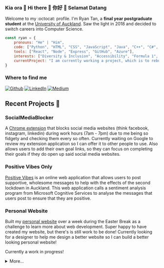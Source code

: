 ### Kia ora 👋 Hi there 👋 你好 👋 Selamat Datang
Welcome to my :octocat: profile. I'm Ryan Tan, a **final year postgraduate student** at the [University of Auckland](https://www.auckland.ac.nz/en.html). Saw the light in 2018 and decided to switch careers into Computer Science. 


```javascript
const ryan = {
    pronouns: "He" | "Him",
    code: ["Python", "HTML", "CSS", "JavaScript", "Java", "C++", "C#", "TypeScript"], 
    tools: ["React", "Node", "Express", "GitHub", "Azure"],
    interests: ["Diversity & Inclusion", "Accessibility", "Formula 1", 🏈, 🏉, 🎾, 🏂, "Board Games"],
    currentProject: "I am currently working a project, which is to rebuild my website from scratch."
}
```

<h3>Where to find me</h3>
<p><a href="https://github.com/rtan265" target="_blank"><img alt="Github" src="https://img.shields.io/badge/GitHub-%2312100E.svg?&style=for-the-badge&logo=Github&logoColor=white" /></a> <a href="https://www.linkedin.com/in/rtan18" target="_blank"><img alt="LinkedIn" src="https://img.shields.io/badge/linkedin-%230077B5.svg?&style=for-the-badge&logo=linkedin&logoColor=white" /></a> <a href="https://medium.com/@rtan265" target="_blank"><img alt="Medium" src="https://img.shields.io/badge/medium-%2312100E.svg?&style=for-the-badge&logo=medium&logoColor=white" /></a>
</p>

## Recent Projects 👷

### SocialMediaBlocker
A [Chrome extension](https://github.com/rtan265/Inproductivity) that blocks social media websites (think facebook, instagram, linkedin) during work hours (7am - 7pm) due to me being so fidgety and checking them every so often. Currently waiting on Google to review my extension application so I can offer it to other people to use. Also allows users to add their own goal links, so they can focus on completing their goals if they do open up said social media websites.

### Positive Vibes Only 
[Positive Vibes](https://positive-vibes-auckland.netlify.app/) is an online web application that allows users to post supportive, wholesome messages to help with the effects of the second lockdown in Auckland. This web application calls a sentiment analysis program from Microsoft Cognitive Services to analyse the messages that users post to ensure that they are positive. 

### Personal Website
Built my [personal website](https://github.com/rtan265/rtan265.github.io) over a week during the Easter Break as a challenge to learn more about web development. Super happy to have created my website, but there's is still work to be done! Currently looking for a designer to help me design a better website so I can build a better looking personal website! 

Currently a work in progress! 

<details>
<summary>More...</summary>
    
### Learn From A Kiwi
[LearnFromA.Kiwi](https://github.com/rtan265/Learn-From-A-Kiwi) is the first online platform in New Zealand which CONNECTS the kiwi community with skilled instructors, through a LIVE and fully interactive environment.

This project was built over 48 hours (1 May - 2 May) as part of the [Unite to Fight COVID-19 Startup Weekend](https://covid.startupweekend.org/). This was my first project working with another developer to build a frontend application using ReactJs. 

Tech Stack: ReactJs
    
### UpSkill
[UpSkill](https://github.com/rtan265/upskill) is a platform that offers live online lessons that are local with the added opportunity to network, aimed at those who have been made redundant as a result of quarantine and isolation. Our aim is to upskill, reskill and retool learners to help them re-enter the job market.

This project was built over the weekend of 17 July - 19 July as part of the 2020 [DEVS Hackathon](https://www.devs.org.nz/blog/DEVS-Hackathon). It has a working backend to store registrations to a MongoDB database. The frontend was built using ReactJs.

Tech Stack: MongoDB | Express | ReactJs | NodeJs

### Krayon Kafe
[Krayon Kafe](https://github.com/rtan265/Krayon-Kafe) is an online web application that allows users to provide a location (e.g. Panmure, Ponsonby) that shows them the cafes around the area, as well as provide Google Map Markers that show them where the cafes are.

This project was built over the weekend of 1 August - 2 August, as part of the Create Camp hosted by [Summer of Tech](https://summeroftech.co.nz/) and [ANZ](https://www.anz.co.nz/personal/). This application uses the ZenbuAPI for location data, as well as the GoogleMaps JavaScript API to show users the location of the cafes queried.

<img src="https://media.giphy.com/media/LnQjpWaON8nhr21vNW/giphy.gif" width="60"> <em><b>I love connecting with different people</b> and to hear about your background, as well as your journey into what you're passionate about. If you'd like to say hi, <b>send me a message on [LinkedIn](https://www.linkedin.com/in/rtan18)</b> and I'll be happy to shout you a :coffee:! :) </em>

</details>
